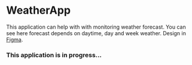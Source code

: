 # WeatherApp
This application can help with with monitoring weather forecast. You can see here forecast depends on daytime, day and week weather.
Design in [Figma](https://www.figma.com/file/90jzsuvdM2FRqneCpAixHh/Weather-App-(Community)?node-id=102-123&t=23iSduiJbmIFJkcs-0).
### This application is in progress...
